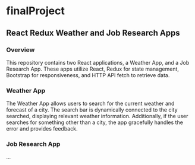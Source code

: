 # finalProject
## React Redux Weather and Job Research Apps

### Overview
This repository contains two React applications, a Weather App, and a Job Research App. These apps utilize React, Redux for state management, Bootstrap for responsiveness, and HTTP API fetch to retrieve data.

### Weather App
The Weather App allows users to search for the current weather and forecast of a city. The search bar is dynamically connected to the city searched, displaying relevant weather information. Additionally, if the user searches for something other than a city, the app gracefully handles the error and provides feedback.

### Job Research App
...
